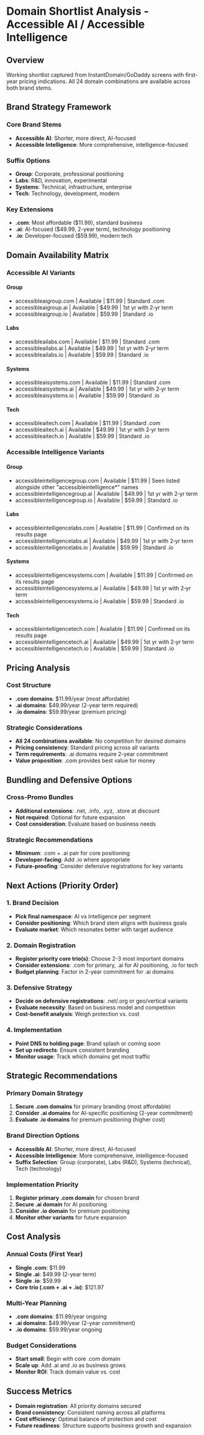 # Domain Shortlist Analysis - Accessible AI / Accessible Intelligence

## Overview
Working shortlist captured from InstantDomain/GoDaddy screens with first-year pricing indications. All 24 domain combinations are available across both brand stems.

## Brand Strategy Framework

### Core Brand Stems
- **Accessible AI**: Shorter, more direct, AI-focused
- **Accessible Intelligence**: More comprehensive, intelligence-focused

### Suffix Options
- **Group**: Corporate, professional positioning
- **Labs**: R&D, innovation, experimental
- **Systems**: Technical, infrastructure, enterprise
- **Tech**: Technology, development, modern

### Key Extensions
- **.com**: Most affordable ($11.99), standard business
- **.ai**: AI-focused ($49.99, 2-year term), technology positioning
- **.io**: Developer-focused ($59.99), modern tech

## Domain Availability Matrix

### Accessible AI Variants

#### Group
- accessibleaigroup.com | Available | $11.99 | Standard .com
- accessibleaigroup.ai | Available | $49.99 | 1st yr with 2‑yr term
- accessibleaigroup.io | Available | $59.99 | Standard .io

#### Labs
- accessibleailabs.com | Available | $11.99 | Standard .com
- accessibleailabs.ai | Available | $49.99 | 1st yr with 2‑yr term
- accessibleailabs.io | Available | $59.99 | Standard .io

#### Systems
- accessibleaisystems.com | Available | $11.99 | Standard .com
- accessibleaisystems.ai | Available | $49.99 | 1st yr with 2‑yr term
- accessibleaisystems.io | Available | $59.99 | Standard .io

#### Tech
- accessibleaitech.com | Available | $11.99 | Standard .com
- accessibleaitech.ai | Available | $49.99 | 1st yr with 2‑yr term
- accessibleaitech.io | Available | $59.99 | Standard .io

### Accessible Intelligence Variants

#### Group
- accessibleintelligencegroup.com | Available | $11.99 | Seen listed alongside other "accessibleintelligence*" names
- accessibleintelligencegroup.ai | Available | $49.99 | 1st yr with 2‑yr term
- accessibleintelligencegroup.io | Available | $59.99 | Standard .io

#### Labs
- accessibleintelligencelabs.com | Available | $11.99 | Confirmed on its results page
- accessibleintelligencelabs.ai | Available | $49.99 | 1st yr with 2‑yr term
- accessibleintelligencelabs.io | Available | $59.99 | Standard .io

#### Systems
- accessibleintelligencesystems.com | Available | $11.99 | Confirmed on its results page
- accessibleintelligencesystems.ai | Available | $49.99 | 1st yr with 2‑yr term
- accessibleintelligencesystems.io | Available | $59.99 | Standard .io

#### Tech
- accessibleintelligencetech.com | Available | $11.99 | Confirmed on its results page
- accessibleintelligencetech.ai | Available | $49.99 | 1st yr with 2‑yr term
- accessibleintelligencetech.io | Available | $59.99 | Standard .io

## Pricing Analysis

### Cost Structure
- **.com domains**: $11.99/year (most affordable)
- **.ai domains**: $49.99/year (2-year term required)
- **.io domains**: $59.99/year (premium pricing)

### Strategic Considerations
- **All 24 combinations available**: No competition for desired domains
- **Pricing consistency**: Standard pricing across all variants
- **Term requirements**: .ai domains require 2-year commitment
- **Value proposition**: .com provides best value for money

## Bundling and Defensive Options

### Cross-Promo Bundles
- **Additional extensions**: .net, .info, .xyz, .store at discount
- **Not required**: Optional for future expansion
- **Cost consideration**: Evaluate based on business needs

### Strategic Recommendations
- **Minimum**: .com + .ai pair for core positioning
- **Developer-facing**: Add .io where appropriate
- **Future-proofing**: Consider defensive registrations for key variants

## Next Actions (Priority Order)

### 1. Brand Decision
- **Pick final namespace**: AI vs Intelligence per segment
- **Consider positioning**: Which brand stem aligns with business goals
- **Evaluate market**: Which resonates better with target audience

### 2. Domain Registration
- **Register priority core trio(s)**: Choose 2-3 most important domains
- **Consider extensions**: .com for primary, .ai for AI positioning, .io for tech
- **Budget planning**: Factor in 2-year commitment for .ai domains

### 3. Defensive Strategy
- **Decide on defensive registrations**: .net/.org or geo/vertical variants
- **Evaluate necessity**: Based on business model and competition
- **Cost-benefit analysis**: Weigh protection vs. cost

### 4. Implementation
- **Point DNS to holding page**: Brand splash or coming soon
- **Set up redirects**: Ensure consistent branding
- **Monitor usage**: Track which domains get most traffic

## Strategic Recommendations

### Primary Domain Strategy
1. **Secure .com domains** for primary branding (most affordable)
2. **Consider .ai domains** for AI-specific positioning (2-year commitment)
3. **Evaluate .io domains** for premium positioning (higher cost)

### Brand Direction Options
- **Accessible AI**: Shorter, more direct, AI-focused
- **Accessible Intelligence**: More comprehensive, intelligence-focused
- **Suffix Selection**: Group (corporate), Labs (R&D), Systems (technical), Tech (technology)

### Implementation Priority
1. **Register primary .com domain** for chosen brand
2. **Secure .ai domain** for AI positioning
3. **Consider .io domain** for premium positioning
4. **Monitor other variants** for future expansion

## Cost Analysis

### Annual Costs (First Year)
- **Single .com**: $11.99
- **Single .ai**: $49.99 (2-year term)
- **Single .io**: $59.99
- **Core trio (.com + .ai + .io)**: $121.97

### Multi-Year Planning
- **.com domains**: $11.99/year ongoing
- **.ai domains**: $49.99/year (2-year commitment)
- **.io domains**: $59.99/year ongoing

### Budget Considerations
- **Start small**: Begin with core .com domain
- **Scale up**: Add .ai and .io as business grows
- **Monitor ROI**: Track domain value vs. cost

## Success Metrics
- **Domain registration**: All priority domains secured
- **Brand consistency**: Consistent naming across all platforms
- **Cost efficiency**: Optimal balance of protection and cost
- **Future readiness**: Structure supports business growth and expansion
